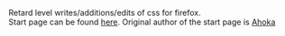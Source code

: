 Retard level writes/additions/edits of css for firefox.<br>
<a href="http://imgur.com/NDRXloD"><img src="http://i.imgur.com/NDRXloD.png" alt="" title="Hosted by imgur.com" /></a><br>
Start page can be found <a href="http://www.mediafire.com/?mab5ic0dyaw4ldb">here</a>. Original author of the start page is <a href="https://github.com/ahodesuka">Ahoka</a> 
